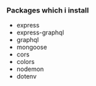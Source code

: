 ### Packages which i install
- express
- express-graphql
- graphql
- mongoose
- cors
- colors
- nodemon
- dotenv